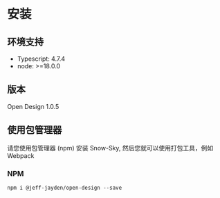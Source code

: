 # 安装

## 环境支持

- Typescript: 4.7.4
- node: >=18.0.0

## 版本
Open Design 1.0.5

## 使用包管理器
请您使用包管理器 (npm) 安装 Snow-Sky, 然后您就可以使用打包工具，例如 Webpack

### NPM 
```` shell
npm i @jeff-jayden/open-design --save
````